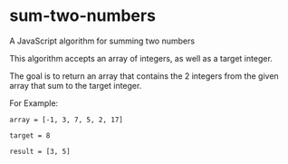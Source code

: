 # sum-two-numbers
A JavaScript algorithm for summing two numbers

This algorithm accepts an array of integers, as well as a target integer.

The goal is to return an array that contains the 2 integers from the given array that sum to the target integer.

For Example:

`array = [-1, 3, 7, 5, 2, 17]`

`target = 8`

`result = [3, 5]`

